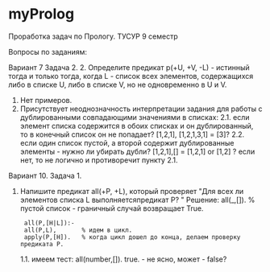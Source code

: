 # myProlog
Проработка задач по Прологу.
ТУСУР 9 семестр


Вопросы по заданиям:

Вариант 7 Задача 2.
2. Определите предикат p(+U, +V, -L) - истинный тогда и только тогда,
когда L - список всех элементов, содержащихся либо в списке U,
либо в списке V, но не одновременно в U и V.

1. Нет примеров.
2. Присутствует неоднозначность интерпретации задания для работы с дублированными совпадающими значениями в списках:
    2.1. если элемент списка содержится в обоих списках и он дублированный, то в конечный список он не попадает? [1,2,1], [1,2,1,3,1] = [3]?
    2.2. если один список пустой, а второй содержит дублированные элементы - нужно ли убирать дубли? [1,2,1],[] = [1,2,1] or [1,2] ? если нет, то не логично и противоречит пункту 2.1.


Вариант 10. Задача 1.
1. Напишите предикат all(+P, +L), который проверяет
   "Для всех ли элементов списка L выполняетсяпредикат P? "
    Решение:
        all(_,[]).      % пустой список - граничный случай возвращает True.

        all(P,[H|L]):-
        all(P,L),       % идем в цикл.
        apply(P,[H]).   % когда цикл дошел до конца, делаем проверку     предиката P.

    1.1. имеем тест:
        all(number,[]).
        true. - не ясно, может - false?

